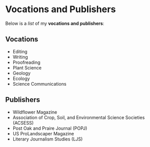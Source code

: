  # Vocations and Publishers
 
 Below is a _list_ of my **vocations and publishers**:
 
## Vocations
 - Editing
 - Writing
 - Proofreading
 - Plant Science
 - Geology
 - Ecology
 - Science Communications
 
 ## Publishers
 - Wildflower Magazine
 - Association of Crop, Soil, and Environmental Science Societies (ACSESS)
 - Post Oak and Praire Journal (POPJ)
 - US ProLandscaper Magazine
 - Literary Journalism Studies (LJS)
